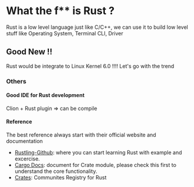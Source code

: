 # What the f** is Rust ?

Rust is a low level language just like C/C++, we can use it to build low level stuff like Operating System, Terminal CLI, Driver

## Good New !!

Rust would be integrate to Linux Kernel 6.0 !!!! Let's go with the trend 

### Others

#### Good IDE for Rust development
Clion + Rust plugin => can be compile

#### Reference
The best reference always start with their official website and documentation 
- [Rustling-Github](https://github.com/rust-lang/rustlings/): where you can start learning Rust with example and excercise.
- [Cargo Docs](https://docs.rs/): document for Crate module, please check this first to understand the core functionality.
- [Crates](https://crates.io/): Communites Registry for Rust